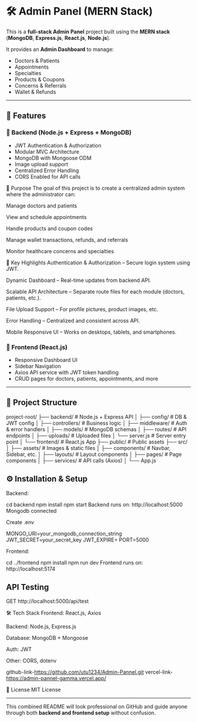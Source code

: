 # 🛠 Admin Panel (MERN Stack)

This is a **full-stack Admin Panel** project built using the **MERN stack**  
(**MongoDB**, **Express.js**, **React.js**, **Node.js**).

It provides an **Admin Dashboard** to manage:
- Doctors & Patients
- Appointments
- Specialties
- Products & Coupons
- Concerns & Referrals
- Wallet & Refunds

---

## 🚀 Features

### 🔹 Backend (Node.js + Express + MongoDB)
- JWT Authentication & Authorization
- Modular MVC Architecture
- MongoDB with Mongoose ODM
- Image upload support
- Centralized Error Handling
- CORS Enabled for API calls


🎯 Purpose
The goal of this project is to create a centralized admin system where the administrator can:

Manage doctors and patients

View and schedule appointments

Handle products and coupon codes

Manage wallet transactions, refunds, and referrals

Monitor healthcare concerns and specialties




🔹 Key Highlights
Authentication & Authorization – Secure login system using JWT.

Dynamic Dashboard – Real-time updates from backend API.

Scalable API Architecture – Separate route files for each module (doctors, patients, etc.).

File Upload Support – For profile pictures, product images, etc.

Error Handling – Centralized and consistent across API.

Mobile Responsive UI – Works on desktops, tablets, and smartphones.








### 🔹 Frontend (React.js)
- Responsive Dashboard UI
- Sidebar Navigation
- Axios API service with JWT token handling
- CRUD pages for doctors, patients, appointments, and more

---

## 📂 Project Structure

project-root/
├── backend/ # Node.js + Express API
│ ├── config/ # DB & JWT config
│ ├── controllers/ # Business logic
│ ├── middleware/ # Auth & error handlers
│ ├── models/ # MongoDB schemas
│ ├── routes/ # API endpoints
│ ├── uploads/ # Uploaded files
│ └── server.js # Server entry point
│
└── frontend/ # React.js App
├── public/ # Public assets
├── src/
│ ├── assets/ # Images & static files
│ ├── components/ # Navbar, Sidebar, etc.
│ ├── layouts/ # Layout components
│ ├── pages/ # Page components
│ ├── services/ # API calls (Axios)
│ └── App.js


## ⚙️ Installation & Setup

Backend:

cd backend
npm install
npm start
Backend runs on: http://localhost:5000
Mongodb connected

Create .env

MONGO_URI=your_mongodb_connection_string
JWT_SECRET=your_secret_key
JWT_EXPIRE=
PORT=5000

Frontend:

cd ../frontend
npm install
npm run dev
Frontend runs on: http://localhost:5174

## API Testing
GET http://localhost:5000/api/test



🛠 Tech Stack
Frontend: React.js, Axios

Backend: Node.js, Express.js

Database: MongoDB + Mongoose

Auth: JWT

Other: CORS, dotenv



github-link-https://github.com/utu1234/Admin-Pannel.git
vercel-link-https://admin-pannel-gamma.vercel.app/



📜 License
MIT License


---

This combined README will look professional on GitHub and guide anyone through both **backend and frontend setup** without confusion.  



